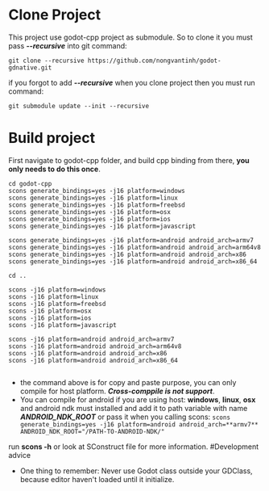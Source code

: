 # Clone Project

This project use godot-cpp project as submodule.
So to clone it you must pass ***--recursive*** into git command:

`git clone --recursive https://github.com/nongvantinh/godot-gdnative.git`

if you forgot to add ***--recursive*** when you clone project then you must run command:

`git submodule update --init --recursive`


# Build project

First navigate to godot-cpp folder, and build cpp binding from there, **you only needs to do this once**.

```
cd godot-cpp
scons generate_bindings=yes -j16 platform=windows 
scons generate_bindings=yes -j16 platform=linux 
scons generate_bindings=yes -j16 platform=freebsd 
scons generate_bindings=yes -j16 platform=osx
scons generate_bindings=yes -j16 platform=ios
scons generate_bindings=yes -j16 platform=javascript

scons generate_bindings=yes -j16 platform=android android_arch=armv7
scons generate_bindings=yes -j16 platform=android android_arch=arm64v8
scons generate_bindings=yes -j16 platform=android android_arch=x86
scons generate_bindings=yes -j16 platform=android android_arch=x86_64

cd ..

scons -j16 platform=windows 
scons -j16 platform=linux 
scons -j16 platform=freebsd 
scons -j16 platform=osx
scons -j16 platform=ios
scons -j16 platform=javascript

scons -j16 platform=android android_arch=armv7
scons -j16 platform=android android_arch=arm64v8
scons -j16 platform=android android_arch=x86
scons -j16 platform=android android_arch=x86_64


```

- the command above is for copy and paste purpose, you can only compile for host platform. ***Cross-comppile is not support***.
- You can compile for android if you are using host: **windows**, **linux**, **osx** and android ndk must installed and add it to path variable with name ***ANDROID_NDK_ROOT***
or pass it when you calling scons:
`scons generate_bindings=yes -j16 platform=android android_arch=**armv7** ANDROID_NDK_ROOT="/PATH-TO-ANDROID-NDK/" `

run **scons -h** or look at SConstruct file for more information.
#Development advice
- One thing to remember: Never use Godot class outside your GDClass, because editor haven't loaded until it initialize.
